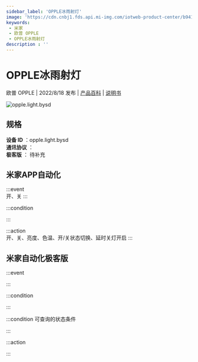 ```yaml
---
sidebar_label: 'OPPLE冰雨射灯'
image: 'https://cdn.cnbj1.fds.api.mi-img.com/iotweb-product-center/b941f7bc0c82f3157adad99565bbb691_1657765406045.png?GalaxyAccessKeyId=AKVGLQWBOVIRQ3XLEW&Expires=9223372036854775807&Signature=3DbmEPuDZk65gW6V/LAaXe5T49g='
keywords: 
 - 米家
 - 欧普 OPPLE
 - OPPLE冰雨射灯
description : ''
---
```

# OPPLE冰雨射灯

欧普 OPPLE | 2022/8/18 发布 | [产品百科](https://home.mi.com/webapp/content/baike/product/index.html?model=opple.light.bysd/) | [说明书](https://home.mi.com/views/introduction.html?model=opple.light.bysd&region=cn)

![opple.light.bysd](https://cdn.cnbj1.fds.api.mi-img.com/iotweb-product-center/b941f7bc0c82f3157adad99565bbb691_1657765406045.png?GalaxyAccessKeyId=AKVGLQWBOVIRQ3XLEW&Expires=9223372036854775807&Signature=3DbmEPuDZk65gW6V/LAaXe5T49g=)

## 规格  
> 
**设备 ID** ：opple.light.bysd  
**通讯协议** ：  
**极客版**  ： 待补充 


## 米家APP自动化  

:::event  
开、关
:::

:::condition  

:::

:::action   
开、关、亮度、色温、开/关状态切换、延时关灯开启
:::

## 米家自动化极客版  

:::event  

:::

:::condition  

:::

:::condition 可查询的状态条件  

:::

:::action  

:::

        
